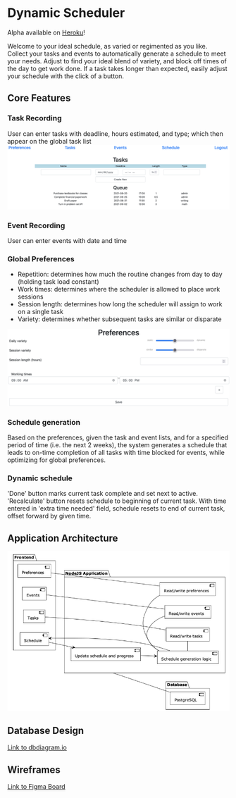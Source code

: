 # Dynamic Scheduler

<p>Alpha available on <a href="https://dynamicscheduler.herokuapp.com"  target="_blank" rel="noopener noreferrer">Heroku</a>!</p>

Welcome to your ideal schedule, as varied or regimented as you like. Collect your tasks and events to automatically generate a schedule to meet your needs. Adjust to find your ideal blend of variety, and block off times of the day to get work done. If a task takes longer than expected, easily adjust your schedule with the click of a button. 

## Core Features
### Task Recording
User can enter tasks with deadline, hours estimated, and type; which then appear on the global task list
![](resources/img/dynamicscheduler01.png)
### Event Recording
User can enter events with date and time
### Global Preferences
- Repetition: determines how much the routine changes from day to day (holding task load constant)
- Work times: determines where the scheduler is allowed to place work sessions
- Session length: determines how long the scheduler will assign to work on a single task
- Variety: determines whether subsequent tasks are similar or disparate

![](resources/img/dynamicscheduler02.png)
### Schedule generation
Based on the preferences, given the task and event lists, and for a specified period of time (i.e. the next 2 weeks), the system generates a schedule that leads to on-time completion of all tasks with time blocked for events, while optimizing for global preferences.
### Dynamic schedule
'Done' button marks current task complete and set next to active.  'Recalculate' button resets schedule to beginning of current task.  With time entered in 'extra time needed' field, schedule resets to end of current task, offset forward by given time.

## Application Architecture
![](resources/img/dynamic_scheduler_architecture.png)

## Database Design
[Link to dbdiagram.io](https://dbdiagram.io/d/6104a0a12ecb310fc3b79989)

## Wireframes
[Link to Figma Board](https://www.figma.com/file/gOQIXCLraoBTbB8gEilh1U/Dyanamic-Scheduler-Wireframe?node-id=0%3A1)
